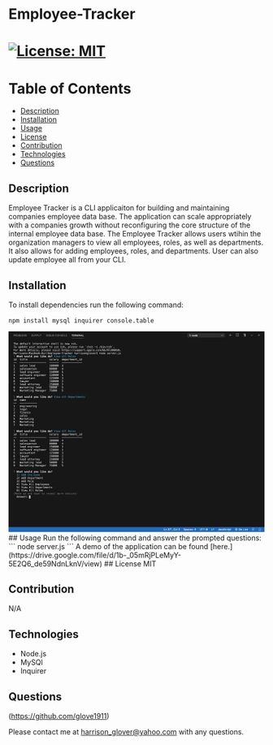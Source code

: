 # Employee-Tracker

# [![License: MIT](https://img.shields.io/badge/License-MIT-yellow.svg)](https://opensource.org/licenses/MIT)

# Table of Contents
- [Description](#description)
- [Installation](#installation)
- [Usage](#usage)
- [License](#license)
- [Contribution](#contribution)
- [Technologies](#technologies)
- [Questions](#questions)



 ## Description
Employee Tracker is a CLI applicaiton for building and maintaining companies employee data base. The application  can scale appropriately with a companies growth without reconfiguring the core structure of the internal employee data base.  The Employee Tracker allows users wtihin the organization managers to view all employees, roles, as well as departments. It also allows for adding employees, roles, and departments.  User can also update employee all from your CLI.


## Installation
To install dependencies run the following command: 
```
npm install mysql inquirer console.table
```

<img src = "https://github.com/Glove1911/Employee-Tracker/blob/main/F556AB87-DAA6-4299-A99E-041C2A6DAD55_1_105_c.jpeg">
## Usage
Run the following command and answer the prompted questions:
```
node server.js
```
A demo of the application can be found [here.](https://drive.google.com/file/d/1b-_05mRjPLeMyY-5E2Q6_de59NdnLknV/view)
## License
MIT


## Contribution
N/A


## Technologies
* Node.js
* MySQl
* Inquirer



## Questions
(https://github.com/glove1911) 


Please contact me at [harrison_glover@yahoo.com](mailto:harrison_glover@yahoo.com) with any questions.
